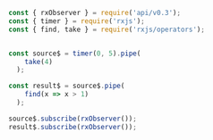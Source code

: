 <!--
name:		
title:		find
pageTitle:	RxJS find operator example with a marble diagram
desc:		
docsUrl:	https://rxjs.dev/api/operators/find
-->

```js
const { rxObserver } = require('api/v0.3');
const { timer } = require('rxjs');
const { find, take } = require('rxjs/operators');


const source$ = timer(0, 5).pipe(
    take(4)
  );

const result$ = source$.pipe(
    find(x => x > 1)
  );

source$.subscribe(rxObserver());
result$.subscribe(rxObserver());

```
